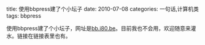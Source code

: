 title: 使用bbpress建了个小坛子
date: 2010-07-08
categories: 一句话,计算机类
tags: bbpress

使用bbpress建了个小坛子，网址是[bb.i80.be](http://bb.i80.be/)。目前我也不会用，欢迎随意来灌水。链接在链接表里也有。
